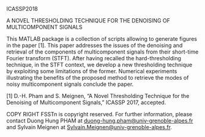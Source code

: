 ICASSP2018


A NOVEL THRESHOLDING TECHNIQUE FOR THE DENOISING OF MULTICOMPONENT SIGNALS

This MATLAB package is a collection of scripts allowing to generate figures in the paper [1]. This paper addresses the issues of the denoising and retrieval of the components of multicomponent signals from their short-time Fourier transform (STFT). After having recalled the hard-thresholding technique, in the STFT context, we develop a new thresholding technique by exploiting some limitations of the former. Numerical experiments illustrating the benefits of the proposed method to retrieve the modes of noisy multicomponent signals conclude the paper.

[1] D.-H. Pham and S. Meignen, “A Novel Thresholding Technique for the Denoising of Multicomponent Signals,” ICASSP 2017, accepted.

COPY RIGHT FSSTn is copyright reserved. For further information, please contact Duong Hung PHAM at duong-hung.pham@univ-grenoble-alpes.fr and Sylvain Meignen at Sylvain.Meignen@univ-grenoble-alpes.fr.
